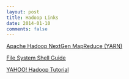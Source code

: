 ```yaml
---
layout: post
title: Hadoop Links
date: 2014-01-10
comments: false
---
```


[Apache Hadoop NextGen MapReduce (YARN)](http://hadoop.apache.org/docs/current/hadoop-yarn/hadoop-yarn-site/YARN.html)

[File System Shell Guide](http://hadoop.apache.org/docs/r2.2.0/hadoop-project-dist/hadoop-common/FileSystemShell.html)

[YAHOO! Hadoop Tutorial](http://developer.yahoo.com/hadoop/tutorial/index.html)

